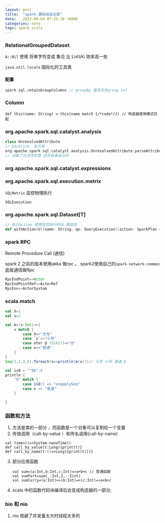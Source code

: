 ```yaml
---
layout: post
title:  "spark 源码阅读记录"
date:   2022-08-04 07:25:10 +0800
categories: note
tags: spark scala
---
```



### RelationalGroupedDataset

`A::Nil` 使用 将单字符变成 集合 比 List(A) 效率高一些

`java.util.locale` 国际化的工具类



#### 配置

```scala
spark.sql.retainGroupColumns // groupBy 是否包含group col
```

### Column

```code
def this(name: String) = this(name match {/*code*/}) // 构造器使用模式匹配
```

### org.apache.spark.sql.catalyst.analysis

```scala
class UnresolvedAttribute 
// backtick  反引号
org.apache.spark.sql.catalyst.analysis.UnresolvedAttribute.parseAttributeName 
// 对做了合法性检查 后将各条目分开
```

### org.apache.spark.sql.catalyst.expressions



### org.apache.spark.sql.execution.metrix

`SQLMetrix` 监控物理执行

`SQLExecution`

### org.apache.spark.sql.Dataset[T]



```scala
// 执行action 顺便监控执行时间 等信息
def withAction[U](name: String, qe: QueryExecution)(action: SparkPlan => U) [U]
```

### spark RPC

Remote Procedure Call (通信)

spark 2 之前的版本使用akka 做rpc 。 spark2使用自己的`spark-network-common` 底层通信做Rpc

```scala
RpcEndPoint=>Actor
RpcEndPointRef=>ActorRef
RpcEnv=>ActorSystem
```



### scala.match

```scala
val X=1
val x=2

val m=(s:Int)=>{
    s match {
        case X=>"大写"
        case `x`=>"小写"
        case oter @ (5|6|7)=>"@"       
        case x=>"普通"
    }
}
Seq(1,2,3,5).foreach(x=>println(m(x)))// 大写 小写 普通 @

val is8 = "^8$".r
println {
    "8" match {
        case is8() => "unapplySeq"
        case x => "普通"
    }

}
```



### 函数和方法

1. 方法是类的一部分 ，而函数是一个对象可以复制给一个变量
2. 传值调用（call-by-value ）和传名调用(call-by-name)

```
val time=()=>System.nanoTime()
def call_by_value(t:Long){print(t)}
def call_by_name(t:()=>Long){print(t())}
```

3. 部分应用函数

   ```
   val sum=(a:Int,b:Int,c:Int)=>a+b+c // 普通函数
   val sumPart=sum(_:Int,2,_:Iint)
   val sumCurry=(a:Int)=>(b:Int)=>(c:Int)=>a+b+c
   ```

4. scala 中的函数代码块编译后会变成构造器的一部分;

### bio 和 nio

1. nio 规避了并发量太大时线程太多的